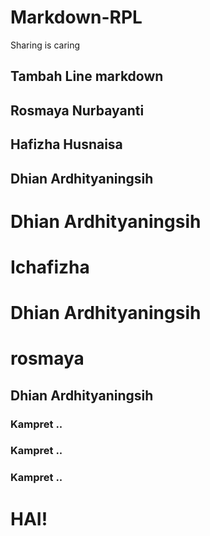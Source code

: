 # Markdown-RPL
Sharing is caring

## Tambah Line markdown

## Rosmaya Nurbayanti
## Hafizha Husnaisa
## Dhian Ardhityaningsih




# Dhian Ardhityaningsih

# Ichafizha
# Dhian Ardhityaningsih
# rosmaya

## Dhian Ardhityaningsih


### Kampret ..


### Kampret ..


### Kampret ..

# HAI!

